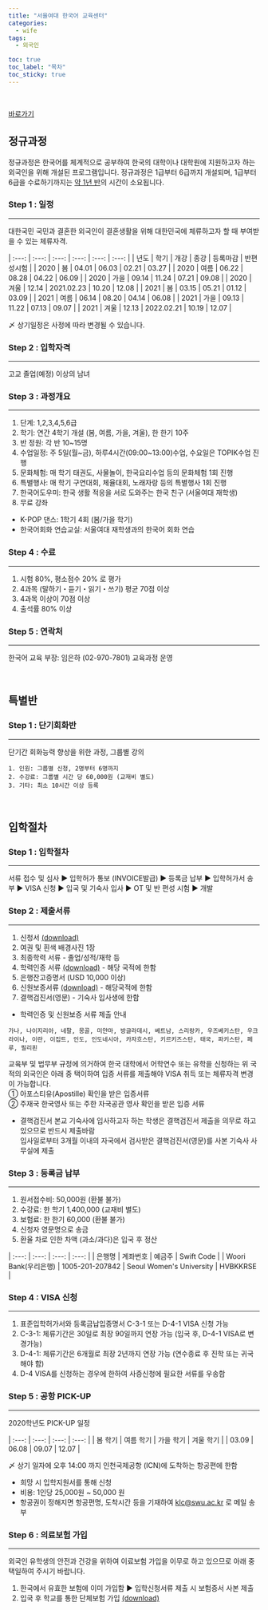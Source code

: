 ```yaml
---
title: "서울여대 한국어 교육센터"
categories:
  - wife
tags:
  - 외국인

toc: true
toc_label: "목차"
toc_sticky: true
---
```


<br>

[바로가기](http://klc.swu.ac.kr/skin/page/graduate01.html)

## 정규과정
정규과정은 한국어를 체계적으로 공부하여 한국의 대학이나 대학원에 지원하고자 하는 외국인을 위해 개설된 프로그램입니다.
정규과정은 1급부터 6급까지 개설되며, 1급부터 6급을 수료하기까지는 <u>약 1년 반</u>의 시간이 소요됩니다.


### Step 1 : 일정
---
대한국민 국민과 결혼한 외국인이 결혼생활을 위해 대한민국에 체류하고자 할 때 부여받을 수 있는 체류자격.

| :---: | :---: | :---: | :---: | :---: | :---: |
| 년도 | 학기 | 개강 | 종강 | 등록마감 | 반편성시험 |
| 2020 | 봄 | 04.01 | 06.03 | 02.21 | 03.27 |
| 2020 | 여름 | 06.22 | 08.28 | 04.22 | 06.09 |
| 2020 | 가을 | 09.14 | 11.24 | 07.21 | 09.08 |
| 2020 | 겨울 | 12.14 | 2021.02.23 | 10.20 | 12.08 |
| 2021 | 봄 | 03.15 | 05.21 | 01.12 | 03.09 |
| 2021 | 여름 | 06.14 | 08.20 | 04.14 | 06.08 |
| 2021 | 가을 | 09.13 | 11.22 | 07.13 | 09.07 |
| 2021 | 겨울 | 12.13 | 2022.02.21 | 10.19 | 12.07 |

〆 상기일정은 사정에 따라 변경될 수 있습니다.  

### Step 2 : 입학자격
---
고교 졸업(예정) 이상의 남녀

### Step 3 : 과정개요
---
1. 단계: 1,2,3,4,5,6급
1. 학기: 연간 4학기 개설 (봄, 여름, 가을, 겨울), 한 한기 10주
1. 반 정원: 각 반 10~15명
1. 수업일정: 주 5일(월~금), 하루4시간(09:00~13:00)수업, 수요일은 TOPIK수업 진행
1. 문화체험: 매 학기 태권도, 사물놀이, 한국요리수업 등의 문화체험 1회 진행
1. 특별행사: 매 학기 구연대회, 체율대회, 노래자랑 등의 특별행사 1회 진행
1. 한국어도우미: 한국 생활 적응을 서로 도와주는 한국 친구 (서울여대 재학생)
1. 무료 강좌
  - K-POP 댄스: 1학기 4회 (봄/가을 학기)
  - 한국어회화 연습교실: 서울여대 재학생과의 한국어 회화 연습

### Step 4 : 수료
---
1. 시험 80%, 평소점수 20% 로 평가
1. 4과목 (말하기・듣기・읽기・쓰기) 평균 70점 이상
1. 4과목 이상이 70점 이상
1. 출석률 80% 이상

### Step 5 : 연락처
---
한국어 교육 부장: 임은하 (02-970-7801) 교육과정 운영  

<br>

## 특별반
### Step 1 : 단기회화반
---
단기간 회화능력 향상을 위한 과정, 그룹별 강의
```x
1. 인원: 그룹별 신청, 2명부터 6명까지
2. 수강료: 그룹별 시간 당 60,000원 (교재비 별도)
3. 기타: 최소 10시간 이상 등록
```
<br>

## 입학절차
### Step 1 : 입학절차
---
서류 접수 및 심사 ▶ 입학허가 통보 (INVOICE발급) ▶ 등록금 납부 ▶ 입학허가서 송부 ▶ VISA 신청 ▶ 입국 및 기숙사 입사 ▶ OT 및 반 편성 시험 ▶ 개발

### Step 2 : 제출서류
---
1. 신청서 [(download)](http://klc.swu.ac.kr/bbs/bbs/view.php?bbs_no=11&amp;data_no=34&amp;page_no=1)
1. 여권 및 흰색 배경사진 1장
1. 최종학력 서류 - 졸업/성적/재학 등
1. 학력인증 서류 [(download)](http://klc.swu.ac.kr/bbs/bbs/view.php?bbs_no=11&amp;data_no=131&amp;page_no=1) - 해당 국적에 한함
1. 은행잔고증명서 (USD 10,000 이상)
1. 신원보증서류 [(download)](http://klc.swu.ac.kr/bbs/bbs/view.php?bbs_no=11&amp;data_no=132&amp;page_no=1) - 해당국적에 한함
1. 결핵검진서(영문) - 기숙사 입사생에 한함
  - 학력인증 및 신원보증 서류 제출 안내
  ```x
  가나, 나이지리아, 네팔, 몽골, 미얀마, 방글라데시, 베트남, 스리랑카, 우즈베키스탄, 우크라이나, 이란, 이집트, 인도, 인도네시아, 카자흐스탄, 키르키즈스탄, 태국, 파키스탄, 페루, 필리핀
  ```
  교육부 및 법무부 규정에 의거하여 한국 대학에서 어학연수 또는 유학을 신청하는 위 국적의 외국인은 아래 중 택이하여 입증 서류를 제출해야 VISA 취득 또는 체류자격 변경이 가능합니다.  
  ① 아포스티유(Apostille) 확인을 받은 입증서류  
  ② 주재국 한국영사 또는 주한 자국공관 영사 확인을 받은 입증 서류  
  - 결핵검진서
  본교 기숙사에 입사하고자 하는 학생은 결핵검진서 제출을 의무로 하고 있으므로 반드시 제출바람  
  입사일로부터 3개월 이내의 자국에서 검사받은 결핵검진서(영문)를 사본 기숙사 사무실에 제출

### Step 3 : 등록금 납부
---
1. 원서접수비: 50,000원 (환불 불가)
1. 수강료: 한 학기 1,400,000 (교재비 별도)
1. 보험료: 한 한기 60,000 (환불 불가)
1. 신청자 영문명으로 송금
1. 환율 차로 인한 차액 (과소/과다)은 입국 후 정산

| :---: | :---: | :---: | :---: |
| 은행명 | 계좌번호 | 예금주 | Swift Code |
| Woori Bank(우리은행) | 1005-201-207842 | Seoul Women's University | HVBKKRSE |

### Step 4 : VISA 신청
---
1. 표준입학허가서와 등록금납입증명서 C-3-1 또는 D-4-1 VISA 신청 가능
1. C-3-1: 체류기간은 30일로 최장 90일까지 연장 가능 (입국 후, D-4-1 VISA로 변경가능)
1. D-4-1: 체류기간은 6개월로 최장 2년까지 연장 가능 (연수종료 후 진학 또는 귀국해야 함)
1. D-4 VISA를 신청하는 경우에 한하여 사증신청에 필요한 서류를 우송함

### Step 5 : 공항 PICK-UP
---
2020학년도 PICK-UP 일정  

| :---: | :---: | :---: | :---: |
| 봄 학기 | 여름 학기 | 가을 학기 | 겨울 학기 |
| 03.09 | 06.08 | 09.07 | 12.07 |

〆 상기 일자에 오후 14:00 까지 인천국제공항 (ICN)에 도착하는 항공편에 한함
- 희망 시 입학지원서를 통해 신청
- 비용: 1인당 25,000원 ~ 50,000 원
- 항공권이 정해지면 항공편명, 도착시간 등을 기재하여 klc@swu.ac.kr 로 메일 송부

### Step 6 : 의료보험 가입
---
외국인 유학생의 안전과 건강을 위하여 이료보험 가입을 이무로 하고 있으므로 아래 중 택일하여 주시기 바랍니다.  
1. 한국에서 유효한 보험에 이미 가입함 ▶ 입학신청서류 제출 시 보험증서 사본 제출
1. 입국 후 학교를 통한 단체보험 가입 [(download)](http://klc.swu.ac.kr/bbs/bbs/view.php?bbs_no=11&amp;data_no=133&amp;page_no=1)